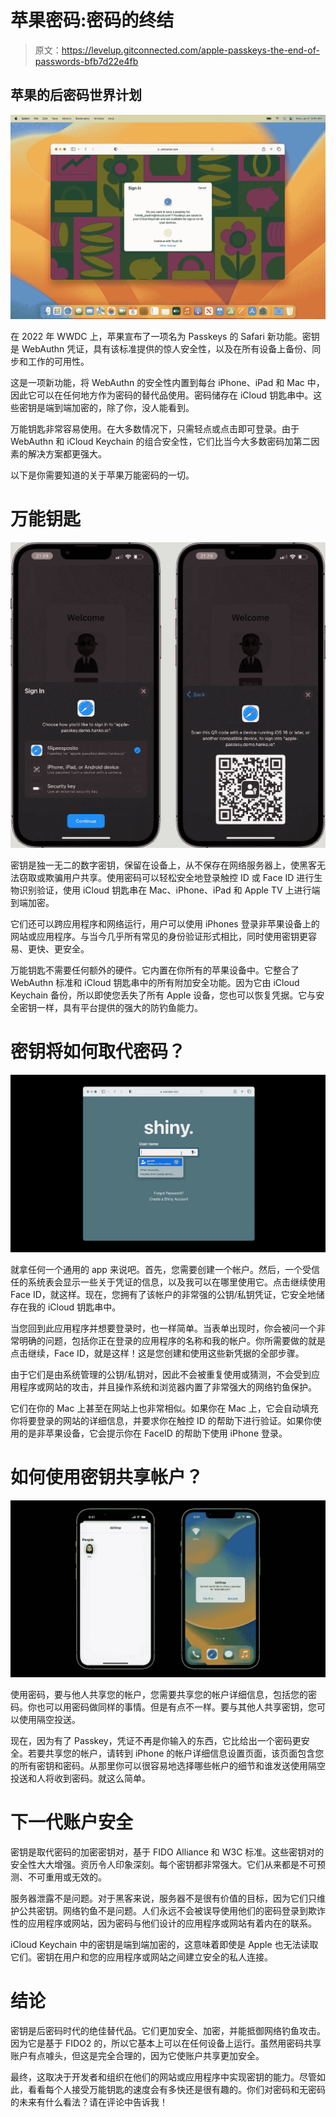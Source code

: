 # 苹果密码:密码的终结

> 原文：<https://levelup.gitconnected.com/apple-passkeys-the-end-of-passwords-bfb7d22e4fb>

## 苹果的后密码世界计划

![](img/6cbff202b965cd504342906d0f922444.png)

在 2022 年 WWDC 上，苹果宣布了一项名为 Passkeys 的 Safari 新功能。密钥是 WebAuthn 凭证，具有该标准提供的惊人安全性，以及在所有设备上备份、同步和工作的可用性。

这是一项新功能，将 WebAuthn 的安全性内置到每台 iPhone、iPad 和 Mac 中，因此它可以在任何地方作为密码的替代品使用。密码储存在 iCloud 钥匙串中。这些密钥是端到端加密的，除了你，没人能看到。

万能钥匙非常容易使用。在大多数情况下，只需轻点或点击即可登录。由于 WebAuthn 和 iCloud Keychain 的组合安全性，它们比当今大多数密码加第二因素的解决方案都更强大。

以下是你需要知道的关于苹果万能密码的一切。

# 万能钥匙

![](img/83783d3119b44045db1a0ba27962110f.png)

密钥是独一无二的数字密钥，保留在设备上，从不保存在网络服务器上，使黑客无法窃取或欺骗用户共享。使用密码可以轻松安全地登录触控 ID 或 Face ID 进行生物识别验证，使用 iCloud 钥匙串在 Mac、iPhone、iPad 和 Apple TV 上进行端到端加密。

它们还可以跨应用程序和网络运行，用户可以使用 iPhones 登录非苹果设备上的网站或应用程序。与当今几乎所有常见的身份验证形式相比，同时使用密钥更容易、更快、更安全。

万能钥匙不需要任何额外的硬件。它内置在你所有的苹果设备中。它整合了 WebAuthn 标准和 iCloud 钥匙串中的所有附加安全功能。因为它由 iCloud Keychain 备份，所以即使您丢失了所有 Apple 设备，您也可以恢复凭据。它与安全密钥一样，具有平台提供的强大的防钓鱼能力。

# 密钥将如何取代密码？

![](img/a7051d38721b8a60b06cdcf1189bad28.png)

就拿任何一个通用的 app 来说吧。首先，您需要创建一个帐户。然后，一个受信任的系统表会显示一些关于凭证的信息，以及我可以在哪里使用它。点击继续使用 Face ID，就这样。现在，您拥有了该帐户的非常强的公钥/私钥凭证，它安全地储存在我的 iCloud 钥匙串中。

当您回到此应用程序并想要登录时，也一样简单。当表单出现时，你会被问一个非常明确的问题，包括你正在登录的应用程序的名称和我的帐户。你所需要做的就是点击继续，Face ID，就是这样！这是您创建和使用这些新凭据的全部步骤。

由于它们是由系统管理的公钥/私钥对，因此不会被重复使用或猜测，不会受到应用程序或网站的攻击，并且操作系统和浏览器内置了非常强大的网络钓鱼保护。

它们在你的 Mac 上甚至在网站上也非常相似。如果你在 Mac 上，它会自动填充你将要登录的网站的详细信息，并要求你在触控 ID 的帮助下进行验证。如果你使用的是非苹果设备，它会提示你在 FaceID 的帮助下使用 iPhone 登录。

# 如何使用密钥共享帐户？

![](img/f74c5839d58a4f1aec61f9d422c32aa6.png)

使用密码，要与他人共享您的帐户，您需要共享您的帐户详细信息，包括您的密码。你也可以用密码做同样的事情。但是有点不一样。要与其他人共享密钥，您可以使用隔空投送。

现在，因为有了 Passkey，凭证不再是你输入的东西，它比给出一个密码更安全。若要共享您的帐户，请转到 iPhone 的帐户详细信息设置页面，该页面包含您的所有密钥和密码。从那里你可以很容易地选择哪些帐户的细节和谁发送使用隔空投送和人将收到密码。就这么简单。

# 下一代账户安全

密钥是取代密码的加密密钥对，基于 FIDO Alliance 和 W3C 标准。这些密钥对的安全性大大增强。资历令人印象深刻。每个密钥都非常强大。它们从来都是不可预测、不可重用或无效的。

服务器泄露不是问题。对于黑客来说，服务器不是很有价值的目标，因为它们只维护公共密钥。网络钓鱼不是问题。人们永远不会被误导使用他们的密码登录到欺诈性的应用程序或网站，因为密码与他们设计的应用程序或网站有着内在的联系。

iCloud Keychain 中的密钥是端到端加密的，这意味着即使是 Apple 也无法读取它们。密钥在用户和您的应用程序或网站之间建立安全的私人连接。

# 结论

密钥是后密码时代的绝佳替代品。它们更加安全、加密，并能抵御网络钓鱼攻击。因为它是基于 FIDO2 的，所以它基本上可以在任何设备上运行。虽然用密码共享账户有点噱头，但这是完全合理的，因为它使账户共享更加安全。

最终，这取决于开发者和组织在他们的网站或应用程序中实现密钥的能力。尽管如此，看看每个人接受万能钥匙的速度会有多快还是很有趣的。你们对密码和无密码的未来有什么看法？请在评论中告诉我！